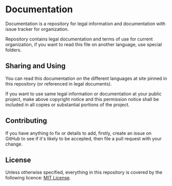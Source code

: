 # Documentation

Documentation is a repository for legal information and documentation with issue tracker for organization.

Repository contains legal documentation and terms of use for current organization, if you want to read this file on another language, use special folders.

## Sharing and Using

You can read this documentation on the different languages at site pinned in this repository (or referenced in legal documents).

If you want to use same legal information or documentation at your public project, make above copyright notice and this permission notice shall be included in all
copies or substantial portions of the project.

## Contributing

If you have anything to fix or details to add, firstly, create an issue on GitHub to see if it's likely to be accepted, then file a pull request with your change.

## License

Unless otherwise specified, everything in this repository is covered by the following licence: [MIT License](./LICENSE).